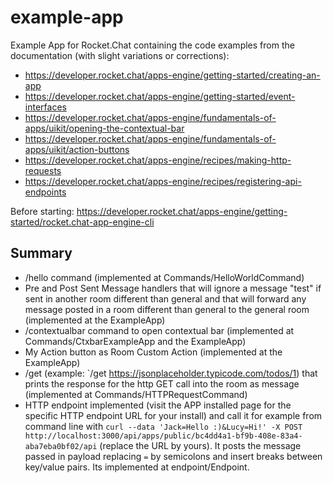 # example-app

Example App for Rocket.Chat containing the code examples from the documentation (with slight variations or corrections):

- https://developer.rocket.chat/apps-engine/getting-started/creating-an-app
- https://developer.rocket.chat/apps-engine/getting-started/event-interfaces
- https://developer.rocket.chat/apps-engine/fundamentals-of-apps/uikit/opening-the-contextual-bar
- https://developer.rocket.chat/apps-engine/fundamentals-of-apps/uikit/action-buttons
- https://developer.rocket.chat/apps-engine/recipes/making-http-requests
- https://developer.rocket.chat/apps-engine/recipes/registering-api-endpoints

Before starting: https://developer.rocket.chat/apps-engine/getting-started/rocket.chat-app-engine-cli

## Summary

- /hello command (implemented at Commands/HelloWorldCommand)
- Pre and Post Sent Message handlers that will ignore a message "test" if sent in another room different than general and that will forward any message posted in a room different than general to the general room (implemented at the ExampleApp)
- /contextualbar command to open contextual bar (implemented at Commands/CtxbarExampleApp and the ExampleApp)
- My Action button as Room Custom Action (implemented at the ExampleApp)
- /get <some url> (example: `/get https://jsonplaceholder.typicode.com/todos/1) that prints the response for the http GET call into the room as message (implemented at Commands/HTTPRequestCommand)
- HTTP endpoint implemented (visit the APP installed page for the specific HTTP endpoint URL for your install) and call it for example from command line with `curl --data 'Jack=Hello :)&Lucy=Hi!' -X POST http://localhost:3000/api/apps/public/bc4dd4a1-bf9b-408e-83a4-aba7eba0bf02/api` (replace the URL by yours). It posts the message passed in payload replacing `=` by semicolons and insert breaks between key/value pairs. Its implemented at endpoint/Endpoint.
